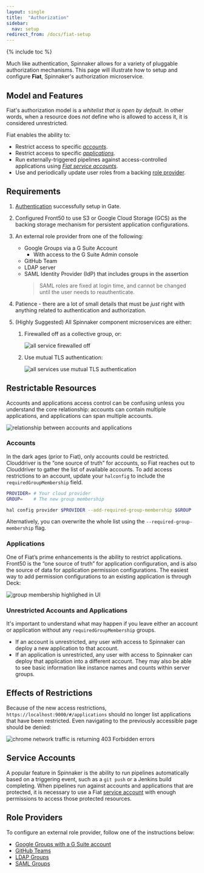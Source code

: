 ```yaml
---
layout: single
title:  "Authorization"
sidebar:
  nav: setup
redirect_from: /docs/fiat-setup
---
```


{% include toc %}

Much like authentication, Spinnaker allows for a variety of pluggable
authorization mechanisms. This page will illustrate how to setup and configure **Fiat**,
Spinnaker's authorization microservice.


## Model and Features

Fiat's authorization model is a _whitelist that is open by default_. In other words, when a
resource does _not_ define who is allowed to access it, it is considered unrestricted.

Fiat enables the ability to:

* Restrict access to specific [_accounts_](#accounts).
* Restrict access to specific [_applications_](#applications).
* Run externally-triggered pipelines against access-controlled applications using [_Fiat service
accounts_](#service-accounts).
* Use and periodically update user roles from a backing [role provider](#role-providers).


## Requirements

1. [Authentication](../authentication) successfully setup in Gate.

1. Configured Front50 to use S3 or Google Cloud Storage (GCS) as the backing storage mechanism for
 persistent application configurations.

1. An external role provider from one of the following:
    * Google Groups via a G Suite Account
        * With access to the G Suite Admin console
    * GitHub Team
    * LDAP server
    * SAML Identity Provider (IdP) that includes groups in the assertion
        > SAML roles are fixed at login time, and cannot be changed until the user needs to
        reauthenticate.

1. Patience - there are a lot of small details that must be _just_ right with anything related to
 authentication and authorization.

1. (Highly Suggested) All Spinnaker component microservices are either:
    1. Firewalled off as a collective group, or:

        ![all service firewalled off](fiat-firewall.png)

    1. Use mutual TLS authentication:

        ![all services use mutual TLS authentication](fiat-mTLS.png)


## Restrictable Resources

Accounts and applications access control can be confusing unless you understand the core
relationship: accounts can contain multiple applications, and applications can span multiple
accounts.

![relationship between accounts and applications](application-account-relationship.png)


### Accounts
In the dark ages (prior to Fiat), only accounts could be restricted. Clouddriver is the “one source
of truth” for accounts, so Fiat reaches out to Clouddriver to gather the list of available
accounts. To add access restrictions to an account, update your `halconfig` to include the
`requiredGroupMembership` field.

```bash
PROVIDER= # Your cloud provider
GROUP=    # The new group membership

hal config provider $PROVIDER --add-required-group-membership $GROUP
```

Alternatively, you can overwrite the whole list using the `--required-group-membership` flag.


### Applications

One of Fiat’s prime enhancements is the ability to restrict applications. Front50 is the “one
source of truth” for application configuration, and is also the source of data for application
permission configurations. The easiest way to add permission configurations to an existing
application is through Deck:

![group membership highlighed in UI](applications_permissions.png)


### Unrestricted Accounts and Applications

It's important to understand what may happen if you leave either an account or application
without any `requiredGroupMembership` groups.

* If an account is unrestricted, any user with access to Spinnaker can deploy a new application
to that account.
* If an application is unrestricted, any user with access to Spinnaker can deploy that
application into a different account. They may also be able to see basic information like
instance names and counts within server groups.


## Effects of Restrictions

Because of the new access restrictions, `https://localhost:9000/#/applications` should no longer
list applications that have been restricted. Even navigating to the previously accessible page
should be denied:

![chrome network traffic is returning 403 Forbidden errors](restricted-network-traffic.png)

## Service Accounts

A popular feature in Spinnaker is the ability to run pipelines automatically based on a
triggering event, such as a `git push` or a Jenkins build completing. When pipelines run against
accounts and applications that are protected, it is necessary to use a Fiat [service account](
./service-accounts/) with enough permissions to access those protected resources.

## Role Providers

To configure an external role provider, follow one of the instructions below:

* [Google Groups with a G Suite account](./google-groups/)
* [GitHub Teams](./github-teams/)
* [LDAP Groups](./ldap/)
* [SAML Groups](./saml/)
